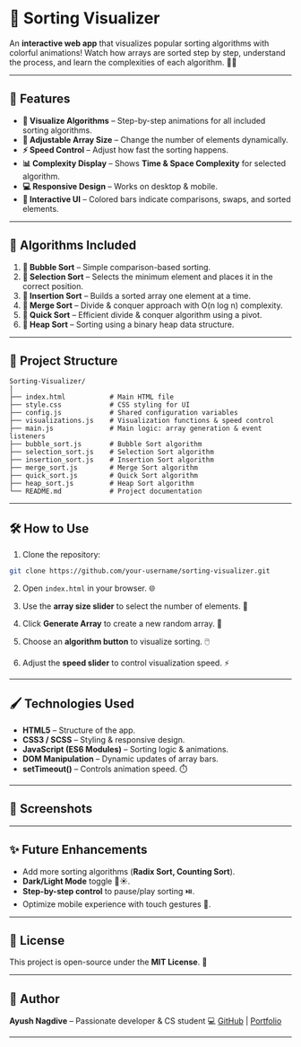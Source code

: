 # 🎨 Sorting Visualizer

An **interactive web app** that visualizes popular sorting algorithms with colorful animations! Watch how arrays are sorted step by step, understand the process, and learn the complexities of each algorithm. 🌈✨

---

## 🚀 Features

* **🎯 Visualize Algorithms** – Step-by-step animations for all included sorting algorithms.
* **🔢 Adjustable Array Size** – Change the number of elements dynamically.
* **⚡ Speed Control** – Adjust how fast the sorting happens.
* **📊 Complexity Display** – Shows **Time & Space Complexity** for selected algorithm.
* **💻 Responsive Design** – Works on desktop & mobile.
* **🎨 Interactive UI** – Colored bars indicate comparisons, swaps, and sorted elements.

---

## 🧮 Algorithms Included

1. **🔹 Bubble Sort** – Simple comparison-based sorting.
2. **🔹 Selection Sort** – Selects the minimum element and places it in the correct position.
3. **🔹 Insertion Sort** – Builds a sorted array one element at a time.
4. **🔹 Merge Sort** – Divide & conquer approach with O(n log n) complexity.
5. **🔹 Quick Sort** – Efficient divide & conquer algorithm using a pivot.
6. **🔹 Heap Sort** – Sorting using a binary heap data structure.

---

## 📂 Project Structure

```
Sorting-Visualizer/
│
├── index.html           # Main HTML file
├── style.css            # CSS styling for UI
├── config.js            # Shared configuration variables
├── visualizations.js    # Visualization functions & speed control
├── main.js              # Main logic: array generation & event listeners
├── bubble_sort.js       # Bubble Sort algorithm
├── selection_sort.js    # Selection Sort algorithm
├── insertion_sort.js    # Insertion Sort algorithm
├── merge_sort.js        # Merge Sort algorithm
├── quick_sort.js        # Quick Sort algorithm
├── heap_sort.js         # Heap Sort algorithm
└── README.md            # Project documentation
```

---

## 🛠️ How to Use

1. Clone the repository:

```bash
git clone https://github.com/your-username/sorting-visualizer.git
```

2. Open `index.html` in your browser. 🌐

3. Use the **array size slider** to select the number of elements. 🔢

4. Click **Generate Array** to create a new random array. 🎲

5. Choose an **algorithm button** to visualize sorting. 🖱️

6. Adjust the **speed slider** to control visualization speed. ⚡

---

## 🖌️ Technologies Used

* **HTML5** – Structure of the app.
* **CSS3 / SCSS** – Styling & responsive design.
* **JavaScript (ES6 Modules)** – Sorting logic & animations.
* **DOM Manipulation** – Dynamic updates of array bars.
* **setTimeout()** – Controls animation speed. ⏱️

---

## 📸 Screenshots


---

## ✨ Future Enhancements

* Add more sorting algorithms (**Radix Sort, Counting Sort**).
* **Dark/Light Mode** toggle 🌙☀️.
* **Step-by-step control** to pause/play sorting ⏯️.
* Optimize mobile experience with touch gestures 📱.

---

## 📜 License

This project is open-source under the **MIT License**. 📝

---

## 👤 Author

**Ayush Nagdive** – Passionate developer & CS student 💻
[GitHub](https://github.com/avio-dels) | [Portfolio](https://avio-dels.github.io/My_Portfolio/)

---
